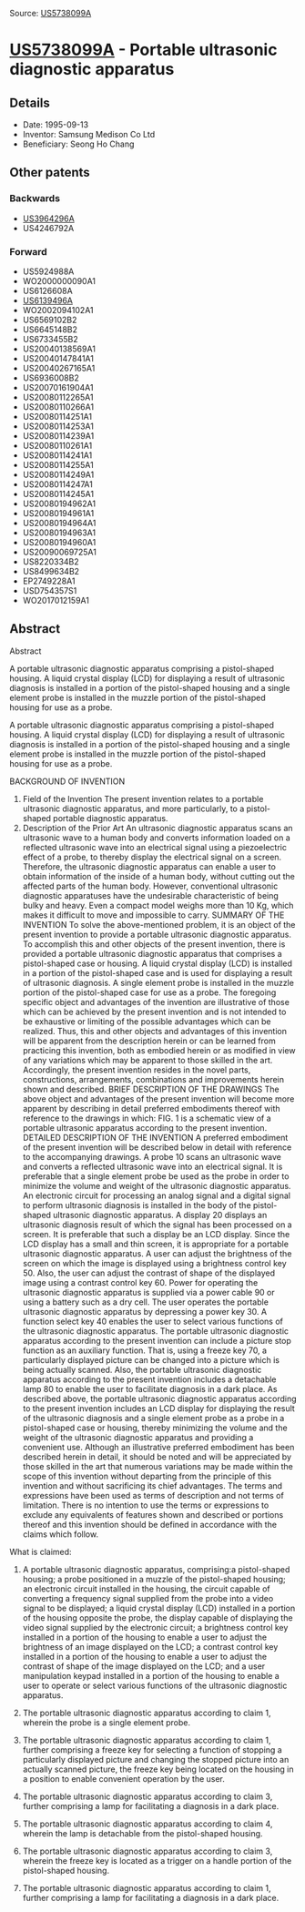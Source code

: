 Source: [US5738099A](https://patents.google.com/patent/US5738099A)

# [US5738099A](US5738099A.md) - Portable ultrasonic diagnostic apparatus

## Details

* Date: 1995-09-13
* Inventor: Samsung Medison Co Ltd
* Beneficiary: Seong Ho Chang

## Other patents

### Backwards
 * [US3964296A](US3964296A.md)
 * US4246792A
### Forward
 * US5924988A
 * WO2000000090A1
 * US6126608A
 * [US6139496A](US6139496A.md)
 * WO2002094102A1
 * US6569102B2
 * US6645148B2
 * US6733455B2
 * US20040138569A1
 * US20040147841A1
 * US20040267165A1
 * US6936008B2
 * US20070161904A1
 * US20080112265A1
 * US20080110266A1
 * US20080114251A1
 * US20080114253A1
 * US20080114239A1
 * US20080110261A1
 * US20080114241A1
 * US20080114255A1
 * US20080114249A1
 * US20080114247A1
 * US20080114245A1
 * US20080194962A1
 * US20080194961A1
 * US20080194964A1
 * US20080194963A1
 * US20080194960A1
 * US20090069725A1
 * US8220334B2
 * US8499634B2
 * EP2749228A1
 * USD754357S1
 * WO2017012159A1
## Abstract

Abstract

A portable ultrasonic diagnostic apparatus comprising a pistol-shaped housing. A liquid crystal display (LCD) for displaying a result of ultrasonic diagnosis is installed in a portion of the pistol-shaped housing and a single element probe is installed in the muzzle portion of the pistol-shaped housing for use as a probe.



A portable ultrasonic diagnostic apparatus comprising a pistol-shaped housing. A liquid crystal display (LCD) for displaying a result of ultrasonic diagnosis is installed in a portion of the pistol-shaped housing and a single element probe is installed in the muzzle portion of the pistol-shaped housing for use as a probe.

BACKGROUND OF INVENTION
1. Field of the Invention
The present invention relates to a portable ultrasonic diagnostic apparatus, and more particularly, to a pistol-shaped portable diagnostic apparatus.
2. Description of the Prior Art
An ultrasonic diagnostic apparatus scans an ultrasonic wave to a human body and converts information loaded on a reflected ultrasonic wave into an electrical signal using a piezoelectric effect of a probe, to thereby display the electrical signal on a screen. Therefore, the ultrasonic diagnostic apparatus can enable a user to obtain information of the inside of a human body, without cutting out the affected parts of the human body.
However, conventional ultrasonic diagnostic apparatuses have the undesirable characteristic of being bulky and heavy. Even a compact model weighs more than 10 Kg, which makes it difficult to move and impossible to carry.
SUMMARY OF THE INVENTION
To solve the above-mentioned problem, it is an object of the present invention to provide a portable ultrasonic diagnostic apparatus.
To accomplish this and other objects of the present invention, there is provided a portable ultrasonic diagnostic apparatus that comprises a pistol-shaped case or housing. A liquid crystal display (LCD) is installed in a portion of the pistol-shaped case and is used for displaying a result of ultrasonic diagnosis. A single element probe is installed in the muzzle portion of the pistol-shaped case for use as a probe.
The foregoing specific object and advantages of the invention are illustrative of those which can be achieved by the present invention and is not intended to be exhaustive or limiting of the possible advantages which can be realized. Thus, this and other objects and advantages of this invention will be apparent from the description herein or can be learned from practicing this invention, both as embodied herein or as modified in view of any variations which may be apparent to those skilled in the art. Accordingly, the present invention resides in the novel parts, constructions, arrangements, combinations and improvements herein shown and described.
BRIEF DESCRIPTION OF THE DRAWINGS
The above object and advantages of the present invention will become more apparent by describing in detail preferred embodiments thereof with reference to the drawings in which:
FIG. 1 is a schematic view of a portable ultrasonic apparatus according to the present invention.
DETAILED DESCRIPTION OF THE INVENTION
A preferred embodiment of the present invention will be described below in detail with reference to the accompanying drawings.
A probe 10 scans an ultrasonic wave and converts a reflected ultrasonic wave into an electrical signal. It is preferable that a single element probe be used as the probe in order to minimize the volume and weight of the ultrasonic diagnostic apparatus.
An electronic circuit for processing an analog signal and a digital signal to perform ultrasonic diagnosis is installed in the body of the pistol-shaped ultrasonic diagnostic apparatus. A display 20 displays an ultrasonic diagnosis result of which the signal has been processed on a screen. It is preferable that such a display be an LCD display. Since the LCD display has a small and thin screen, it is appropriate for a portable ultrasonic diagnostic apparatus. A user can adjust the brightness of the screen on which the image is displayed using a brightness control key 50. Also, the user can adjust the contrast of shape of the displayed image using a contrast control key 60.
Power for operating the ultrasonic diagnostic apparatus is supplied via a power cable 90 or using a battery such as a dry cell. The user operates the portable ultrasonic diagnostic apparatus by depressing a power key 30. A function select key 40 enables the user to select various functions of the ultrasonic diagnostic apparatus. The portable ultrasonic diagnostic apparatus according to the present invention can include a picture stop function as an auxiliary function. That is, using a freeze key 70, a particularly displayed picture can be changed into a picture which is being actually scanned. Also, the portable ultrasonic diagnostic apparatus according to the present invention includes a detachable lamp 80 to enable the user to facilitate diagnosis in a dark place.
As described above, the portable ultrasonic diagnostic apparatus according to the present invention includes an LCD display for displaying the result of the ultrasonic diagnosis and a single element probe as a probe in a pistol-shaped case or housing, thereby minimizing the volume and the weight of the ultrasonic diagnostic apparatus and providing a convenient use.
Although an illustrative preferred embodiment has been described herein in detail, it should be noted and will be appreciated by those skilled in the art that numerous variations may be made within the scope of this invention without departing from the principle of this invention and without sacrificing its chief advantages. The terms and expressions have been used as terms of description and not terms of limitation. There is no intention to use the terms or expressions to exclude any equivalents of features shown and described or portions thereof and this invention should be defined in accordance with the claims which follow.

What is claimed:
 
1. A portable ultrasonic diagnostic apparatus, comprising:a pistol-shaped housing; a probe positioned in a muzzle of the pistol-shaped housing; an electronic circuit installed in the housing, the circuit capable of converting a frequency signal supplied from the probe into a video signal to be displayed; a liquid crystal display (LCD) installed in a portion of the housing opposite the probe, the display capable of displaying the video signal supplied by the electronic circuit; a brightness control key installed in a portion of the housing to enable a user to adjust the brightness of an image displayed on the LCD; a contrast control key installed in a portion of the housing to enable a user to adjust the contrast of shape of the image displayed on the LCD; and a user manipulation keypad installed in a portion of the housing to enable a user to operate or select various functions of the ultrasonic diagnostic apparatus. 

  
2. The portable ultrasonic diagnostic apparatus according to claim 1, wherein the probe is a single element probe.

  
3. The portable ultrasonic diagnostic apparatus according to claim 1, further comprising a freeze key for selecting a function of stopping a particularly displayed picture and changing the stopped picture into an actually scanned picture, the freeze key being located on the housing in a position to enable convenient operation by the user.

  
4. The portable ultrasonic diagnostic apparatus according to claim 3, further comprising a lamp for facilitating a diagnosis in a dark place.

  
5. The portable ultrasonic diagnostic apparatus according to claim 4, wherein the lamp is detachable from the pistol-shaped housing.

  
6. The portable ultrasonic diagnostic apparatus according to claim 3, wherein the freeze key is located as a trigger on a handle portion of the pistol-shaped housing.

  
7. The portable ultrasonic diagnostic apparatus according to claim 1, further comprising a lamp for facilitating a diagnosis in a dark place.
